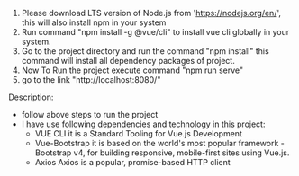 1. Please download LTS version of Node.js from 'https://nodejs.org/en/', this will also install npm in your system 
2. Run command
	"npm install -g @vue/cli"
    to install vue cli globally in your system.
3. Go to the project directory and run the command
	"npm install"
    this command will install all dependency packages of project.
3. Now To Run the project execute command
	"npm run serve"
4. go to the link "http://localhost:8080/"


Description:
* follow above steps to run the project
* I have use following dependencies and technology in this project:
    * VUE CLI
        it is a Standard Tooling for Vue.js Development
    * Vue-Bootstrap
        it is based on the world's most popular framework - Bootstrap v4, for building responsive, mobile-first sites using Vue.js.
    * Axios
        Axios is a popular, promise-based HTTP client 